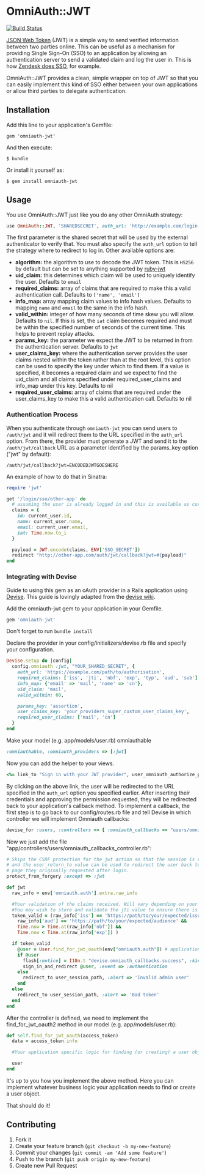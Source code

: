 # OmniAuth::JWT

[![Build Status](https://travis-ci.org/mbleigh/omniauth-jwt.png)](https://travis-ci.org/mbleigh/omniauth-jwt)

[JSON Web Token](http://self-issued.info/docs/draft-ietf-oauth-json-web-token.html) (JWT) is a simple
way to send verified information between two parties online. This can be useful as a mechanism for
providing Single Sign-On (SSO) to an application by allowing an authentication server to send a validated
claim and log the user in. This is how [Zendesk does SSO](https://support.zendesk.com/entries/23675367-Setting-up-single-sign-on-with-JWT-JSON-Web-Token-),
for example.

OmniAuth::JWT provides a clean, simple wrapper on top of JWT so that you can easily implement this kind
of SSO either between your own applications or allow third parties to delegate authentication.

## Installation

Add this line to your application's Gemfile:

    gem 'omniauth-jwt'

And then execute:

    $ bundle

Or install it yourself as:

    $ gem install omniauth-jwt

## Usage

You use OmniAuth::JWT just like you do any other OmniAuth strategy:

```ruby
use OmniAuth::JWT, 'SHAREDSECRET', auth_url: 'http://example.com/login'
```

The first parameter is the shared secret that will be used by the external authenticator to verify
that. You must also specify the `auth_url` option to tell the strategy where to redirect to log
in. Other available options are:

* **algorithm:** the algorithm to use to decode the JWT token. This is `HS256` by default but can
  be set to anything supported by [ruby-jwt](https://github.com/progrium/ruby-jwt)
* **uid_claim:** this determines which claim will be used to uniquely identify the user. Defaults
  to `email`
* **required_claims:** array of claims that are required to make this a valid authentication call.
  Defaults to `['name', 'email']`
* **info_map:** array mapping claim values to info hash values. Defaults to mapping `name` and `email`
  to the same in the info hash.
* **valid_within:** integer of how many seconds of time skew you will allow. Defaults to `nil`. If this
  is set, the `iat` claim becomes required and must be within the specified number of seconds of the
  current time. This helps to prevent replay attacks.
* **params_key:** the parameter we expect the JWT to be returned in from the authentication server.
  Defaults to `jwt`
* **user_claims_key:** where the authentication server provides the user claims nested within the token
  rather than at the root level, this option can be used to specify the key under which to find them.
  If a value is specified, it becomes a required claim and we expect to find the uid_claim and all
  claims specified under required_user_claims and info_map under this key.
  Defaults to nil
* **required_user_claims:** array of claims that are required under the user_claims_key to make this a
  valid authentication call.
  Defaults to nil

### Authentication Process

When you authenticate through `omniauth-jwt` you can send users to `/auth/jwt` and it will redirect
them to the URL specified in the `auth_url` option. From there, the provider must generate a JWT
and send it to the `/auth/jwt/callback` URL as a parameter identified by the params_key option
("jwt" by default):

    /auth/jwt/callback?jwt=ENCODEDJWTGOESHERE

An example of how to do that in Sinatra:

```ruby
require 'jwt'

get '/login/sso/other-app' do
  # assuming the user is already logged in and this is available as current_user
  claims = {
    id: current_user.id,
    name: current_user.name,
    email: current_user.email,
    iat: Time.now.to_i
  }

  payload = JWT.encode(claims, ENV['SSO_SECRET'])
  redirect "http://other-app.com/auth/jwt/callback?jwt=#{payload}"
end
```

### Integrating with Devise

Guide to using this gem as an oAuth provider in a Rails application using
[Devise](https://github.com/plataformatec/devise).  This guide
is lovingly adapted from the [devise wiki](https://github.com/plataformatec/devise/wiki/OmniAuth:-Overview#google-oauth2-example).

Add the omniauth-jwt gem to your application in your Gemfile.

```ruby
gem 'omniauth-jwt'
```

Don't forget to run `bundle install`

Declare the provider in your config/initializers/devise.rb file and specify
your configuration.

```ruby
Devise.setup do |config|
  config.omniauth :jwt, "YOUR_SHARED_SECRET", {
    auth_url: 'https://example.com/path/to/authorisation',
    required_claims: ['iss', 'jti', 'nbf', 'exp', 'typ', 'aud', 'sub'],
    info_map: {'email' => 'mail', 'name' => 'cn'},
    uid_claim: 'mail',
    valid_within: 60,

    params_key: 'assertion',
    user_claims_key: 'your_providers_super_custom_user_claims_key',
    required_user_claims: ['mail', 'cn']
  }
end
```

Make your model (e.g. app/models/user.rb) omniauthable

```ruby
:omniauthable, :omniauth_providers => [:jwt]
```

Now you can add the helper to your views.

```ruby
<%= link_to "Sign in with your JWT provider", user_omniauth_authorize_path(:jwt) %>
```

By clicking on the above link, the user will be redirected to the URL specified in the
`auth_url` option you specified earlier. After inserting their credentials and approving the permission
requested, they will be redirected back to your application's callback method. To
implement a callback, the first step is to go back to our config/routes.rb file and tell
Devise in which controller we will implement Omniauth callbacks:

```ruby
devise_for :users, :controllers => { :omniauth_callbacks => "users/omniauth_callbacks" }
```

Now we just add the file "app/controllers/users/omniauth_callbacks_controller.rb":

```ruby
# Skips the CSRF protection for the jwt action so that the session is retained
# and the user_return_to value can be used to redirect the user back to the
# page they originally requested after login.
protect_from_forgery :except => :jwt

def jwt
  raw_info = env['omniauth.auth'].extra.raw_info

  #Your validation of the claims received. Will vary depending on your requirements.
  #You may wish to store and validate the jti value to ensure there is no replay attack
  token_valid = (raw_info['iss'] == 'https://path/to/your/expected/issuer' &&
    raw_info['aud'] == 'https://path/to/your/expected/audience' &&
    Time.now > Time.at(raw_info['nbf']) &&
    Time.now < Time.at(raw_info['exp']) )

  if token_valid
    @user = User.find_for_jwt_oauth(env["omniauth.auth"]) # application specific logic
    if @user
      flash[:notice] = I18n.t "devise.omniauth_callbacks.success", :kind => "jwt"
      sign_in_and_redirect @user, :event => :authentication
    else
      redirect_to user_session_path, :alert => 'Invalid admin user'
    end
  else
    redirect_to user_session_path, :alert => 'Bad token'
  end
end
```

After the controller is defined, we need to implement the find_for_jwt_oauth2 method
in our model (e.g. app/models/user.rb):

```ruby
def self.find_for_jwt_oauth(access_token)
  data = access_token.info

  #Your application specific logic for finding (or creating) a user object

  user
end
```

It's up to you how you implement the above method.  Here you can implement whatever
business logic your application needs to find or create a user object.

That should do it!


## Contributing

1. Fork it
2. Create your feature branch (`git checkout -b my-new-feature`)
3. Commit your changes (`git commit -am 'Add some feature'`)
4. Push to the branch (`git push origin my-new-feature`)
5. Create new Pull Request
